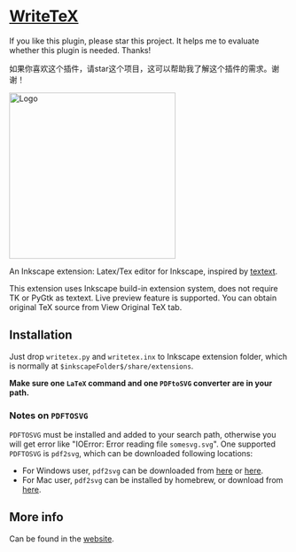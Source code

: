 [WriteTeX](https://wanglongqi.github.io/WriteTeX/)
========

If you like this plugin, please star this project. It helps me to evaluate whether this plugin is needed. Thanks!

如果你喜欢这个插件，请star这个项目，这可以帮助我了解这个插件的需求。谢谢！

<img src=https://github.com/wanglongqi/WriteTeX/raw/master/writetex.png width=300px alt=Logo>

An Inkscape extension: Latex/Tex editor for Inkscape, inspired by [textext](http://pav.iki.fi/software/textext/).

This extension uses Inkscape build-in extension system, does not require TK or PyGtk as textext. Live preview feature is supported. You can obtain original TeX source from View Original TeX tab.

## Installation
Just drop `writetex.py` and `writetex.inx` to Inkscape extension folder, which is normally at `$inkscapeFolder$/share/extensions`. 

**Make sure one `LaTeX` command and one `PDFtoSVG` converter are in your path.**

### Notes on `PDFTOSVG`

`PDFTOSVG` must be installed and added to your search path, otherwise you will get error like "IOError: Error reading file `somesvg.svg`". One supported `PDFTOSVG` is `pdf2svg`, which can be downloaded following locations:

- For Windows user, `pdf2svg` can be downloaded from [here](https://github.com/wanglongqi/WriteTeX/releases/download/v1.1/pdf2svg-x64.7z) or [here](https://github.com/dawbarton/pdf2svg). 
- For Mac user, `pdf2svg` can be installed by homebrew, or download from [here](https://github.com/wanglongqi/WriteTeX/releases/download/v1.6.1/pdf2svg-MacOSX.7z).

## More info
Can be found in the [website](https://wanglongqi.github.io/WriteTeX/).
